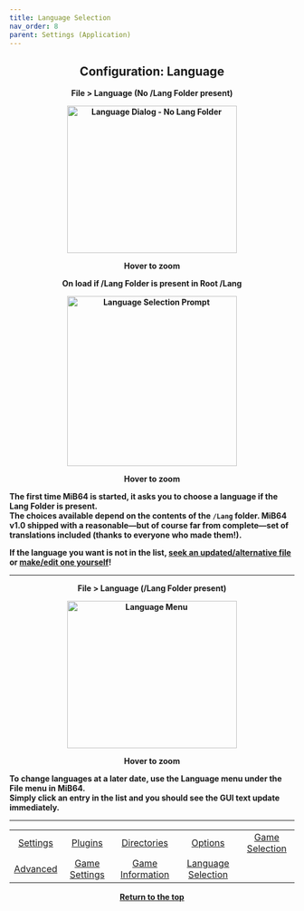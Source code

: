 ```yaml
---
title: Language Selection
nav_order: 8
parent: Settings (Application)
---
```


<style>
.zoom-pair {
  display: flex;
  gap: 12px;
  align-items: flex-start;
  position: relative;
}
.zoom-on-hover {
  display: inline-block;
  position: relative;
}
.zoom-on-hover img {
  display: block;
  cursor: zoom-in;
  transition: transform 0.3s ease;
  transform-origin: left center;
  position: relative;
  z-index: 1;
}
.zoom-on-hover:hover img {
  transform: scale(1.5);
}
.zoom-pair .zoom-on-hover:first-child:hover img {
  z-index: 9999;
}
.zoom-pair .zoom-on-hover:last-child:hover img {
  z-index: 100;
}
</style>

## <center>Configuration: Language</center>
<b>
<div style="text-align: center;">
  <p><strong>File > Language (No /Lang Folder present)</strong></p>
  <div class="zoom-on-hover">
    <img src="/manual/asset/images/lang_1.png" alt="Language Dialog - No Lang Folder" width="300" height="260" />
  </div>
  <p><strong>Hover to zoom</strong></p>
  <p>On load if /Lang Folder is present in Root /Lang</p>
</div>

<!-- ClauseEcho: Interactive Image -->

<div style="text-align: center;">
  <div class="zoom-on-hover">
    <img src="/manual/asset/images/lang_4.png" alt="Language Selection Prompt" width="300" />
  </div>
  <p><strong>Hover to zoom</strong></p>
</div>

The first time MiB64 is started, it asks you to choose a language if the Lang Folder is present.  
The choices available depend on the contents of the `/Lang` folder. MiB64 v1.0 shipped with a reasonable—but of course far from complete—set of translations included (thanks to everyone who made them!).

If the language you want is not in the list, [seek an updated/alternative file](updating_files) or [make/edit one yourself](language_files)!

---

<p style="text-align: center;"><strong>File > Language (/Lang Folder present)</strong></p>

<div style="text-align: center;">
  <div class="zoom-on-hover">
    <img src="/manual/asset/images/lang_3.png" alt="Language Menu" width="300" height="260" />
  </div>
  <p><strong>Hover to zoom</strong></p>
</div>

To change languages at a later date, use the Language menu under the File menu in MiB64.  
Simply click an entry in the list and you should see the GUI text update immediately.

---

<table align="center">
  <tr>
    <td style="text-align: center;"><a href="app-settings">Settings</a></td>
    <td style="text-align: center;"><a href="app-plugins">Plugins</a></td>
    <td style="text-align: center;"><a href="app-directories">Directories</a></td>
    <td style="text-align: center;"><a href="app-options">Options</a></td>
    <td style="text-align: center;"><a href="app-game-selection">Game Selection</a></td>
  </tr>
  <tr>
    <td style="text-align: center;"><a href="app-advanced">Advanced</a></td>
    <td style="text-align: center;"><a href="app-game-settings">Game Settings</a></td>
    <td style="text-align: center;"><a href="app-game-information">Game Information</a></td>
    <td style="text-align: center;"><a href="app-language">Language Selection</a></td>
    <td style="text-align: center;">&nbsp;</td>
  </tr>
</table>

<p style="text-align:center"><a href="#">Return to the top</a></p>

<!-- ClauseEcho: app-language.md Anchor Fidelity Restored -->
<!-- VaultEcho: Menu Structure List enforced. app-language.md locked at nav_order: 8 under Settings (Application). -->
